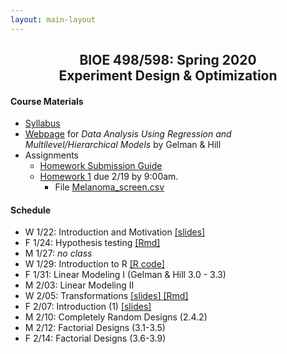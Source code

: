 ```yaml
---
layout: main-layout
---
```


<link href="style.css" rel="stylesheet">

<center>
<h2>BIOE 498/598: Spring 2020<br>
Experiment Design & Optimization</h2>
</center>

#### Course Materials
* [Syllabus](files/BIOE_498_Syllabus.pdf)
* [Webpage](http://www.stat.columbia.edu/~gelman/arm/) for *Data Analysis Using Regression and Multilevel/Hierarchical Models* by Gelman & Hill
* Assignments
  - [Homework Submission Guide](files/BIOE210_Homework_Submission_Guide.pdf)
  - [Homework 1](files/Homework1.pdf) due 2/19 by 9:00am.
    - File [Melanoma_screen.csv](files/Melanoma_screen.csv)

#### Schedule
* W 1/22: Introduction and Motivation [ [slides] ](slides/Lecture01.pptx)
* F 1/24: Hypothesis testing [ [Rmd] ](files/Lecture02.Rmd)
* M 1/27: *no class*
* W 1/29: Introduction to R [ [R code] ](files/Intro_to_R.R)
* F 1/31: Linear Modeling I (Gelman & Hill 3.0 - 3.3)
* M 2/03: Linear Modeling II
* W 2/05: Transformations [ [slides] ](files/Transformations.pdf) [ [Rmd] ](files/Transformations.Rmd)
* F 2/07: Introduction (1) [ [slides] ](slides/IntroDesign.pdf)
* M 2/10: Completely Random Designs (2.4.2)
* M 2/12: Factorial Designs (3.1-3.5)
* F 2/14: Factorial Designs (3.6-3.9)
